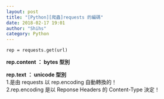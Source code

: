 ```yaml
---
layout: post
title: "[Python][爬蟲]requests 的編碼"
date: 2018-02-17 19:01
author: "Shihs"
category: Python
---
```


```
rep = requests.get(url)
```
**rep.content ： bytes 型別**

**rep.text    ： unicode 型別**<br>
1.是由 requests 以 rep.encoding 自動轉換的！<br>
2.rep.encoding 是以 Reponse Headers 的 Content-Type 決定！

